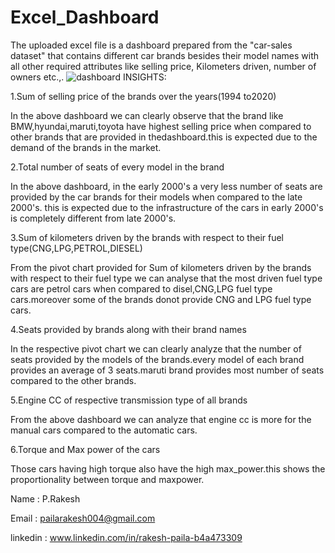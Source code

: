 # Excel_Dashboard
The uploaded excel file is a dashboard prepared from the "car-sales dataset" that contains different car brands besides their model names with all other required attributes like selling price, Kilometers driven, number of owners etc.,.
![dashboard](https://github.com/user-attachments/assets/5fbbd9d6-a8a0-4c3a-866e-47b334cc5b9e)
INSIGHTS:

1.Sum of selling price of the brands over the years(1994 to2020)

In the above dashboard we can clearly observe that the brand like BMW,hyundai,maruti,toyota have highest selling price when compared to other brands that are provided in thedashboard.this is expected due to the demand of the brands in the market.

2.Total number of seats of every model in the brand

  In the above dashboard, in the early 2000's a very less number of seats are provided by the car
  brands for their models when compared to the late 2000's. this is expected due to the 
  infrastructure of the cars in early 2000's is completely different from late 2000's.
  
3.Sum of kilometers driven by the brands with respect to their fuel type(CNG,LPG,PETROL,DIESEL)

  From the pivot chart provided for Sum of kilometers driven by the brands with respect to their     fuel type we can analyse that the most driven fuel type cars are petrol cars when compared to      disel,CNG,LPG fuel type cars.moreover some of the brands donot provide CNG and LPG fuel type 
  cars.
  
4.Seats provided by brands along with their brand names

  In the respective pivot chart we can clearly analyze that the number of seats provided by the
  models of the brands.every model of each brand provides an average of 3 seats.maruti brand
  provides most number of seats compared to the other brands.
  
5.Engine CC of respective transmission type of all brands

  From the above dashboard we can analyze that engine cc is more for the manual cars compared to the automatic cars.

6.Torque and Max power of the cars 

 Those cars having high torque also have the high max_power.this shows the proportionality between torque and maxpower.


 
 Name : P.Rakesh
 
 Email : pailarakesh004@gmail.com
 
 linkedin : www.linkedin.com/in/rakesh-paila-b4a473309

  
